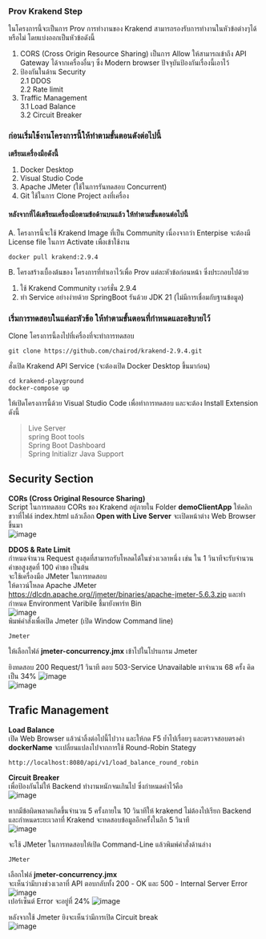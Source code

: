 ### Prov Krakend Step  
ในโครงการนี้จะเป็นการ Prov การทำงานของ Krakend สามารถรองรับการทำงานในหัวข้อต่างๆได้หรือไม่ โดยแบ่งออกเป็นหัวข้อดังนี้   
1. CORS (Cross Origin Resource Sharing)  เป็นการ Allow ให้สามารถเข้าถึง API Gateway ได้จากเครื่องอื่นๆ ซึ่ง Modern browser ปัจจุบันป้องกันเรื่องนี้เอาไว้  
2. ป้องกันในด้าน Security  
    2.1 DDOS  
    2.2 Rate limit
3. Traffic Management   
  3.1 Load Balance  
  3.2 Circuit Breaker   


### ก่อนเริ่มใช้งานโครงการนี้ให้ทำตามขั้นตอนดังต่อไปนี้   
**เตรียมเครื่องมือดังนี้**  
1. Docker Desktop   
2. Visual Studio Code  
3. Apache JMeter (ใช้ในการรันทดสอบ Concurrent)  
4. Git ใช้ในการ Clone Project ลงที่เครื่อง

#### หลังจากที่ได้เตรียมเครื่องมือตามข้อด้านบนแล้ว ให้ทำตามขั้นตอนต่อไปนี้   
A. โครงการนี้จะใช้ Krakend Image ที่เป็น Community เนื่องจากว่า Enterpise จะต้องมี License file ในการ Activate เพื่อเข้าใช้งาน   
```
docker pull krakend:2.9.4  
```  
B. โครงสร้างเบื้องต้นของ โครงการที่ทำเอาไว้เพื่อ Prov แต่ละหัวข้อก่อนหน้า  ซึ่งประกอบไปด้วย   
 1. ใช้ Krakend Community เวอร์ชั่น 2.9.4  
 2. ทำ Service อย่างง่ายด้วย SpringBoot รันด้วย JDK 21 (ไม่มีการเชื่อมกับฐานข้อมูล)  


### เริ่มการทดสอบในแต่ละหัวข้อ ให้ทำตามขั้นตอนที่กำหนดและอธิบายไว้  
Clone โครงการนี้ลงไปที่เครื่องที่จะทำการทดสอบ  
```
git clone https://github.com/chairod/krakend-2.9.4.git
```  
สั่งเปิด Krakend API Service (จะต้องเปิด Docker Desktop ขึ้นมาก่อน)  
```
cd krakend-playground
docker-compose up
```
ให้เปิดโครงการนี้ด้วย Visual Studio Code เพื่อทำการทดสอบ และจะต้อง Install Extension ดังนี้  
> Live Server  
> spring Boot tools  
> Spring Boot Dashboard    
> Spring Initializr Java Support  

## Security Section
  **CORs (Cross Original Resource Sharing)**  
  Script ในการทดสอบ CORs ของ Krakend อยู่ภายใน Folder **demoClientApp** ให้คลิกขวาที่ไฟล์ index.html แล้วเลือก **Open with Live Server** จะเปิดหน้าต่าง Web Browser ขึ้นมา  
  ![image](https://github.com/user-attachments/assets/9c9ecb2a-379b-4982-886c-148e53a820ae)


  **DDOS & Rate Limit**  
  กำหนดจำนวน Request สูงสุดที่สามารถรับโหลดได้ในช่วงเวลาหนึ่ง เช่น ใน 1 วินาทีจะรับจำนวนคำขอสูงสุดที่ 100 คำขอ เป็นต้น  
จะใช้เครื่องมือ JMeter ในการทดสอบ  
ให้ดาวน์โหลด Apache JMeter https://dlcdn.apache.org//jmeter/binaries/apache-jmeter-5.6.3.zip  และทำกำหนด Environment Varibile ชี้มายังพาร์ท Bin  
![image](https://github.com/user-attachments/assets/b0544a70-a038-439a-8a45-2dddf344f61f)  
พิมพ์คำสั่งเพื่อเปิด Jmeter (เปิด Window Command line)   
```
Jmeter
```  
ให้เลือกไฟล์ **jmeter-concurrency.jmx** เข้าไปในโปรแกรม Jmeter  

ยิงทดสอบ 200 Request/1 วินาที ตอบ 503-Service Unavailable มาจำนวน 68 ครั้ง คิดเป็น 34%
![image](https://github.com/user-attachments/assets/5b88a14a-7ca2-4071-9623-573c8e865866)  
![image](https://github.com/user-attachments/assets/36de866d-0932-427f-806a-f4c8f7a93a98)  



## Trafic Management
 **Load Balance**  
 เปิด Web Browser แล้วนำลิ้งต่อไปนี้ไปวาง และให้กด F5 ย้ำไปเรื่อยๆ และตรวจสอบตรงค่า  **dockerName** จะเปลี่ยนแปลงไปจากการใช้ Round-Robin Stategy
```
http://localhost:8080/api/v1/load_balance_round_robin
```

**Circuit Breaker**  
เพื่อป้องกันไม่ให้ Backend ทำงานหนักจนเกินไป ซึ่งกำหนดค่าไว้คือ  
![image](https://github.com/user-attachments/assets/0e371ff2-065d-4ff5-80dc-2a000595b82d)  

หากมีข้อผิดพลาดเกิดขึ้นจำนวน 5 ครั้งภายใน 10 วินาทีให้ krakend ไม่ต้องไปเรียก Backend  
และกำหนดระยะเวลาที่ Krakend จะทดสอบข้อมูลอีกครั้งในอีก 5 วินาที  
![image](https://github.com/user-attachments/assets/97efc412-6114-4187-b7ef-124d6ecbacc3)

จะใช้ JMeter ในการทดสอบให้เปิด Command-Line แล้วพิมพ์คำสั่งด้านล่าง  
```
JMeter
```
เลือกไฟล์ **jmeter-concurrency.jmx**  
จะเห็นว่ามีบางช่วงเวลาที่ API ตอบกลับทั้ง 200 - OK และ 500 - Internal Server Error
![image](https://github.com/user-attachments/assets/381f9058-1c4c-4124-856e-c4ae50a505be)  
เปอร์เซ็นต์ Error จะอยู่ที่ 24%
![image](https://github.com/user-attachments/assets/cb02e842-fa1e-4cef-b84f-806db9b438a2)  

หลังจากใช้ Jmeter ยิงจะเห็นว่ามีการเปิด Circuit break  
![image](https://github.com/user-attachments/assets/d3b04728-bda6-4a9a-87b5-9264c6d0b535)





  

